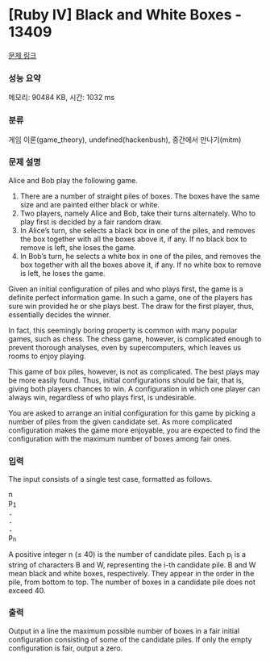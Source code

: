 # [Ruby IV] Black and White Boxes - 13409 

[문제 링크](https://www.acmicpc.net/problem/13409) 

### 성능 요약

메모리: 90484 KB, 시간: 1032 ms

### 분류

게임 이론(game_theory), undefined(hackenbush), 중간에서 만나기(mitm)

### 문제 설명

<p>Alice and Bob play the following game.</p>

<ol>
	<li>There are a number of straight piles of boxes. The boxes have the same size and are painted either black or white.</li>
	<li>Two players, namely Alice and Bob, take their turns alternately. Who to play first is decided by a fair random draw.</li>
	<li>In Alice’s turn, she selects a black box in one of the piles, and removes the box together with all the boxes above it, if any. If no black box to remove is left, she loses the game.</li>
	<li>In Bob’s turn, he selects a white box in one of the piles, and removes the box together with all the boxes above it, if any. If no white box to remove is left, he loses the game.</li>
</ol>

<p>Given an initial configuration of piles and who plays first, the game is a definite perfect information game. In such a game, one of the players has sure win provided he or she plays best. The draw for the first player, thus, essentially decides the winner.</p>

<p>In fact, this seemingly boring property is common with many popular games, such as chess. The chess game, however, is complicated enough to prevent thorough analyses, even by supercomputers, which leaves us rooms to enjoy playing.</p>

<p>This game of box piles, however, is not as complicated. The best plays may be more easily found. Thus, initial configurations should be fair, that is, giving both players chances to win. A configuration in which one player can always win, regardless of who plays first, is undesirable.</p>

<p>You are asked to arrange an initial configuration for this game by picking a number of piles from the given candidate set. As more complicated configuration makes the game more enjoyable, you are expected to find the configuration with the maximum number of boxes among fair ones.</p>

### 입력 

 <p>The input consists of a single test case, formatted as follows.</p>

<pre>n
p<sub>1</sub>
.
.
.
p<sub>n</sub></pre>

<p>A positive integer n (≤ 40) is the number of candidate piles. Each p<sub>i</sub> is a string of characters B and W, representing the i-th candidate pile. B and W mean black and white boxes, respectively. They appear in the order in the pile, from bottom to top. The number of boxes in a candidate pile does not exceed 40.</p>

### 출력 

 <p>Output in a line the maximum possible number of boxes in a fair initial configuration consisting of some of the candidate piles. If only the empty configuration is fair, output a zero.</p>


